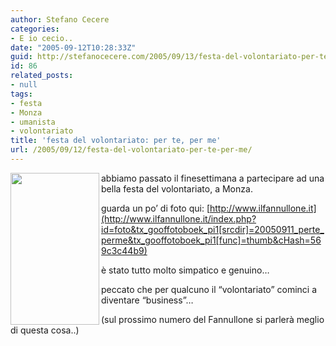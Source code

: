 ```yaml
---
author: Stefano Cecere
categories:
- E io cecio..
date: "2005-09-12T10:28:33Z"
guid: http://stefanocecere.com/2005/09/13/festa-del-volontariato-per-te-per-me/
id: 86
related_posts:
- null
tags:
- festa
- Monza
- umanista
- volontariato
title: 'festa del volontariato: per te, per me'
url: /2005/09/12/festa-del-volontariato-per-te-per-me/
---
```


<img src="http://www.ilfannullone.it/uploads/RTEmagicC_volantino_coglimi.jpg.jpg" align="left" width="142" height="243" />abbiamo passato il finesettimana a partecipare ad una bella festa del volontariato, a Monza.

guarda un po&#x2019; di foto qui: [http://www.ilfannullone.it](http://www.ilfannullone.it/index.php?id=foto&tx_gooffotoboek_pi1[srcdir]=20050911_perte_perme&tx_gooffotoboek_pi1[func]=thumb&cHash=569c3c44b9)

&#xe8; stato tutto molto simpatico e genuino&#8230;

peccato che per qualcuno il &#x201c;volontariato&#x201d; cominci a diventare &#x201c;business&#x201d;&#8230;
  
(sul prossimo numero del Fannullone si parler&#xe0; meglio di questa cosa..)